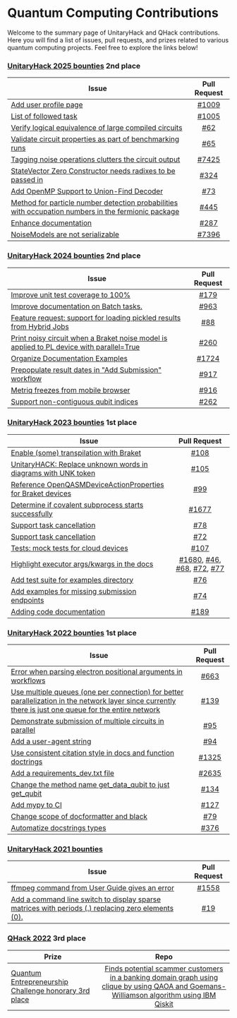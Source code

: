 <link rel="stylesheet" href="css/style.css">

# Quantum Computing Contributions

Welcome to the summary page of UnitaryHack and QHack contributions. Here you will find a list of issues, pull requests, and prizes related to various quantum computing projects. Feel free to explore the links below!

### [UnitaryHack 2025 bounties](https://unitaryhack.dev/hackers/wingcode) 2nd place

| Issue                                                         | Pull Request                                           |
| -------------                                                 |:-------------:                                         |
| [Add user profile page](https://github.com/unitaryfoundation/metriq-app/issues/188) | [#1009](https://github.com/unitaryfoundation/metriq-app/pull/1009) |
| [List of followed task](https://github.com/unitaryfoundation/metriq-app/issues/1005) | [#1005](https://github.com/unitaryfoundation/metriq-app/issues/1005) |
| [Verify logical equivalence of large compiled circuits](https://github.com/unitaryfoundation/ucc/issues/62) | [#62](https://github.com/unitaryfoundation/ucc/issues/62#issuecomment-2985908821)  |
| [Validate circuit properties as part of benchmarking runs](https://github.com/unitaryfoundation/ucc-bench/issues/27) | [#65](https://github.com/unitaryfoundation/ucc-bench/pull/65)  |
| [Tagging noise operations clutters the circuit output](https://github.com/quantumlib/Cirq/issues/2905) | [#7425](https://github.com/quantumlib/Cirq/pull/7425) |
| [StateVector Zero Constructor needs radixes to be passed in](https://github.com/BQSKit/bqskit/issues/305) |[#324](https://github.com/BQSKit/bqskit/pull/324)  |
| [Add OpenMP Support to Union-Find Decoder](https://github.com/quantumgizmos/ldpc/issues/73) | [#73](https://github.com/quantumgizmos/ldpc/issues/73) |
| [Method for particle number detection probabilities with occupation numbers in the fermionic package](https://github.com/Budapest-Quantum-Computing-Group/piquasso/issues/435) | [#445](https://github.com/Budapest-Quantum-Computing-Group/piquasso/pull/445) |
| [Enhance documentation](https://github.com/TeamGraphix/graphix/issues/226) | [#287](https://github.com/TeamGraphix/graphix/pull/287) |
| [NoiseModels are not serializable](https://github.com/quantumlib/Cirq/issues/3846) |[#7396](https://github.com/quantumlib/Cirq/pull/7396)  |



### [UnitaryHack 2024 bounties](https://2024.unitaryhack.dev/leaderboard/) 2nd place

| Issue                                                         | Pull Request                                           | 
| -------------                                                 |:-------------:                                         |
| [Improve unit test coverage to 100%](https://github.com/qiskit-community/qiskit-braket-provider/issues/177)      | [#179](https://github.com/qiskit-community/qiskit-braket-provider/pull/179) |
| [Improve documentation on Batch tasks.](https://github.com/QuEraComputing/bloqade-python/issues/741)      | [#963](https://github.com/QuEraComputing/bloqade-python/pull/963) |
| [Feature request: support for loading pickled results from Hybrid Jobs](https://github.com/amazon-braket/Braket.jl/issues/18)      | [#88](https://github.com/amazon-braket/Braket.jl/pull/88) |
| [Print noisy circuit when a Braket noise model is applied to PL device with parallel=True](https://github.com/amazon-braket/amazon-braket-pennylane-plugin-python/issues/255)      | [#260](https://github.com/amazon-braket/amazon-braket-pennylane-plugin-python/pull/260) |
| [Organize Documentation Examples](https://github.com/NVIDIA/cuda-quantum/issues/1624)      | [#1724](https://github.com/NVIDIA/cuda-quantum/pull/1724) |
| [Prepopulate result dates in "Add Submission" workflow](https://github.com/unitaryfund/metriq-app/issues/880)      | [#917](https://github.com/unitaryfund/metriq-app/pull/917) |
| [Metriq freezes from mobile browser](https://github.com/unitaryfund/metriq-app/issues/851)      | [#916](https://github.com/unitaryfund/metriq-app/pull/916) |
| [Support non-contiguous qubit indices](https://github.com/amazon-braket/amazon-braket-default-simulator-python/issues/252)      | [#262](https://github.com/amazon-braket/amazon-braket-default-simulator-python/pull/262) |

### [UnitaryHack 2023 bounties](https://2023.unitaryhack.dev/leaderboard/) 1st place

| Issue                                                         | Pull Request                                           | 
| -------------                                                 |:-------------:                                         |
| [Enable (some) transpilation with Braket](https://github.com/qiskit-community/qiskit-braket-provider/issues/91)      | [#108](https://github.com/qiskit-community/qiskit-braket-provider/pull/108) |
| [UnitaryHACK: Replace unknown words in diagrams with UNK token](https://github.com/CQCL/lambeq/issues/84)      | [#105](https://github.com/CQCL/lambeq/pull/105) |
| [Reference OpenQASMDeviceActionProperties for Braket devices](https://github.com/qiskit-community/qiskit-braket-provider/issues/85)      | [#99](https://github.com/qiskit-community/qiskit-braket-provider/pull/99) |
| [Determine if covalent subprocess starts successfully](https://github.com/AgnostiqHQ/covalent/issues/1648)      | [#1677](https://github.com/AgnostiqHQ/covalent/pull/1677) |
| [Support task cancellation](https://github.com/AgnostiqHQ/covalent-awsbatch-plugin/issues/76)      | [#78](https://github.com/AgnostiqHQ/covalent-awsbatch-plugin/pull/78) |
| [Support task cancellation](https://github.com/AgnostiqHQ/covalent-braket-plugin/issues/71)      | [#72](https://github.com/AgnostiqHQ/covalent-braket-plugin/pull/73) |
| [Tests: mock tests for cloud devices](https://github.com/qiskit-community/qiskit-braket-provider/issues/19)      | [#107](https://github.com/qiskit-community/qiskit-braket-provider/pull/107) |
| [Highlight executor args/kwargs in the docs](https://github.com/AgnostiqHQ/covalent/issues/1637)      | [#1680](https://github.com/AgnostiqHQ/covalent/pull/1680), [#46](https://github.com/AgnostiqHQ/covalent-ec2-plugin/pull/46), [#68](https://github.com/AgnostiqHQ/covalent-slurm-plugin/pull/68), [#72](https://github.com/AgnostiqHQ/covalent-braket-plugin/pull/72), [#77](https://github.com/AgnostiqHQ/covalent-awsbatch-plugin/pull/77)  |
| [Add test suite for examples directory](https://github.com/unitaryfund/metriq-client/issues/71)      | [#76](https://github.com/unitaryfund/metriq-client/pull/76) |
| [Add examples for missing submission endpoints](https://github.com/unitaryfund/metriq-client/issues/72)      | [#74](https://github.com/unitaryfund/metriq-client/pull/74) |
| [Adding code documentation](https://github.com/scqubits/scqubits/issues/186)      | [#189](https://github.com/scqubits/scqubits/pull/189) |


### [UnitaryHack 2022 bounties](https://unitaryhack.dev/bounties/) 1st place

| Issue                                                         | Pull Request                                           | 
| -------------                                                 |:-------------:                                         |
| [Error when parsing electron positional arguments in workflows](https://github.com/AgnostiqHQ/covalent/issues/441)      | [#663](https://github.com/AgnostiqHQ/covalent/pull/663) |
| [Use multiple queues (one per connection) for better parallelization in the network layer since currently there is just one queue for the entire network](https://github.com/tqsd/QuNetSim/issues/125)      | [#139](https://github.com/tqsd/QuNetSim/pull/139) |  
| [Demonstrate submission of multiple circuits in parallel](https://github.com/Qiskit-Partners/qiskit-ionq/issues/90)      | [#95](https://github.com/Qiskit-Partners/qiskit-ionq/pull/95) | 
| [Add a user-agent string](https://github.com/Qiskit-Partners/qiskit-ionq/issues/91)      | [#94](https://github.com/Qiskit-Partners/qiskit-ionq/pull/94) | 
| [Use consistent citation style in docs and function doctrings](https://github.com/unitaryfund/mitiq/issues/1250)      | [#1325](https://github.com/unitaryfund/mitiq/pull/1325) | 
| [Add a requirements_dev.txt file](https://github.com/PennyLaneAI/pennylane/issues/2560)      | [#2635](https://github.com/PennyLaneAI/pennylane/pull/2635) | 
| [Change the method name get_data_qubit to just get_qubit](https://github.com/tqsd/QuNetSim/issues/121)      | [#134](https://github.com/tqsd/QuNetSim/pull/134) |  
| [Add mypy to CI](https://github.com/qir-alliance/pyqir/issues/57)      | [#127](https://github.com/qir-alliance/pyqir/pull/127) |
| [Change scope of docformatter and black](https://github.com/XanaduAI/flamingpy/issues/66)      | [#79](https://github.com/XanaduAI/flamingpy/pull/79) |
| [Automatize docstrings types](https://github.com/pasqal-io/Pulser/issues/359)      | [#376](https://github.com/pasqal-io/Pulser/pull/376) |

### [UnitaryHack 2021 bounties](https://2021.unitaryhack.dev/results.html#completed-bounties)

| Issue                                                         | Pull Request                                           | 
| -------------                                                 |:-------------:                                         |
| [ffmpeg command from User Guide gives an error](https://github.com/qutip/qutip/issues/799)      | [#1558](https://github.com/qutip/qutip/pull/1558) | 
| [Add a command line switch to display sparse matrices with periods (.) replacing zero elements (0).](https://github.com/dde/qqcs/issues/18)      | [#19](https://github.com/dde/qqcs/pull/19) | 

### [QHack 2022](https://qhack.ai/) 3rd place

| Prize                                                         | Repo                                           | 
| -------------                                                 |:-------------:                                         |
| [Quantum Entrepreneurship Challenge honorary 3rd place](https://medium.com/xanaduai/qhack-2022-cb5ad92573e2) | [Finds potential scammer customers in a banking domain graph using clique by using QAOA and Goemans-Williamson algorithm using IBM Qiskit](https://github.com/WingCode/quantum-scam-finder) | 
